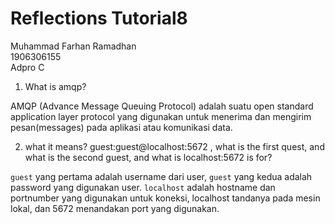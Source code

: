 # Reflections Tutorial8

Muhammad Farhan Ramadhan </br>
1906306155</br>
Adpro C

1. What is amqp?

AMQP (Advance Message Queuing Protocol) adalah suatu open standard application layer protocol yang digunakan untuk menerima dan mengirim pesan(messages) pada aplikasi atau komunikasi data.

2. what it means? guest:guest@localhost:5672 , what is the first quest, and what is
the second guest, and what is localhost:5672 is for? 

`guest` yang pertama adalah username dari user, `guest` yang kedua adalah password yang digunakan user. `localhost` adalah hostname dan portnumber yang digunakan untuk koneksi, localhost tandanya pada mesin lokal, dan 5672 menandakan port yang digunakan.

